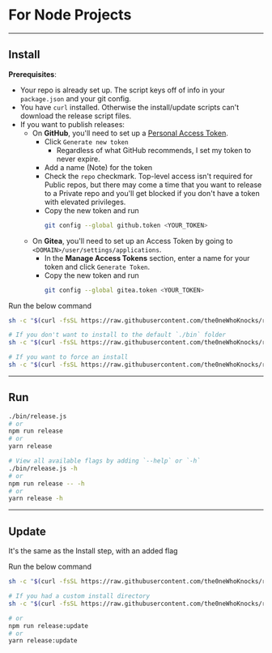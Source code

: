 # For Node Projects
---

## Install

**Prerequisites**:
- Your repo is already set up. The script keys off of info in your `package.json` and your git config.
- You have `curl` installed. Otherwise the install/update scripts can't download the release script files.
- If you want to publish releases:
   - On **GitHub**, you'll need to set up a [Personal Access Token](https://github.com/settings/tokens).
      - Click `Generate new token`
         - Regardless of what GitHub recommends, I set my token to never expire.
      - Add a name (Note) for the token
      - Check the `repo` checkmark. Top-level access isn't required for Public repos, but there may come a time that you want to release to a Private repo and you'll get blocked if you don't have a token with elevated privileges.
      - Copy the new token and run
         ```sh
         git config --global github.token <YOUR_TOKEN>
         ```
   - On **Gitea**, you'll need to set up an Access Token by going to `<DOMAIN>/user/settings/applications`.
      - In the **Manage Access Tokens** section, enter a name for your token and click `Generate Token`.
      - Copy the new token and run
         ```sh
         git config --global gitea.token <YOUR_TOKEN>
         ```

Run the below command
```sh
sh -c "$(curl -fsSL https://raw.githubusercontent.com/the0neWhoKnocks/release-script/master/js/tools/install.sh)"

# If you don't want to install to the default `./bin` folder
sh -c "$(curl -fsSL https://raw.githubusercontent.com/the0neWhoKnocks/release-script/master/js/tools/install.sh) --install-dir \"some/other/folder\""

# If you want to force an install
sh -c "$(curl -fsSL https://raw.githubusercontent.com/the0neWhoKnocks/release-script/master/js/tools/install.sh) --force"
```

---

## Run

```sh
./bin/release.js
# or
npm run release
# or
yarn release

# View all available flags by adding `--help` or `-h`
./bin/release.js -h
# or
npm run release -- -h
# or
yarn release -h
```

---

## Update

It's the same as the Install step, with an added flag

Run the below command
```sh
sh -c "$(curl -fsSL https://raw.githubusercontent.com/the0neWhoKnocks/release-script/master/js/tools/install.sh) --update"

# If you had a custom install directory
sh -c "$(curl -fsSL https://raw.githubusercontent.com/the0neWhoKnocks/release-script/master/js/tools/install.sh) --update --install-dir \"some/other/folder\""

# or
npm run release:update
# or
yarn release:update
```
